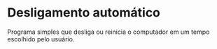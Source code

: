 # Desligamento automático
 Programa simples que desliga ou reinicia o computador em um tempo escolhido pelo usuário.
